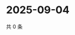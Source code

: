 # 2025-09-04

共 0 条

<!-- BEGIN ZHIHUVIDEO -->
<!-- 最后更新时间 Thu Sep 04 2025 05:09:25 GMT+0800 (China Standard Time) -->

<!-- END ZHIHUVIDEO -->
